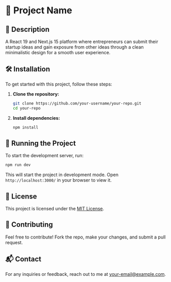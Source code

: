 # 🚀 Project Name

## 📌 Description
A React 19 and Next.js 15 platform where entrepreneurs can submit their startup ideas and gain exposure from other ideas through a clean minimalistic design for a smooth user experience.

## 🛠️ Installation
To get started with this project, follow these steps:

1. **Clone the repository:**
   ```bash
   git clone https://github.com/your-username/your-repo.git
   cd your-repo
   ```

2. **Install dependencies:**
   ```bash
   npm install
   ```

## 🚀 Running the Project
To start the development server, run:

```bash
npm run dev
```

This will start the project in development mode. Open `http://localhost:3000/` in your browser to view it.

## 📄 License
This project is licensed under the [MIT License](LICENSE).

## 🤝 Contributing
Feel free to contribute! Fork the repo, make your changes, and submit a pull request.

## 📬 Contact
For any inquiries or feedback, reach out to me at [your-email@example.com](mailto:your-email@example.com).
